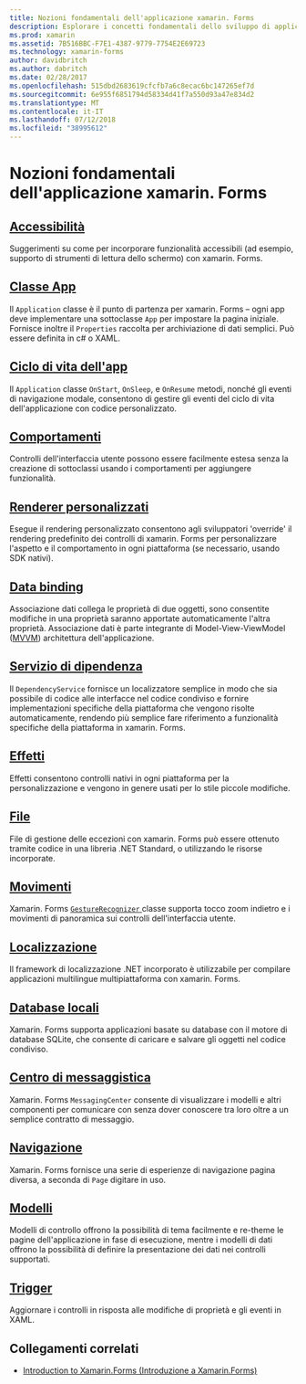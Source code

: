 ```yaml
---
title: Nozioni fondamentali dell'applicazione xamarin. Forms
description: Esplorare i concetti fondamentali dello sviluppo di applicazioni xamarin. Forms, inclusi tutti i concetti principali necessari, tramite per ultimi ritocchi, ad esempio accessibilità e localizzazione.
ms.prod: xamarin
ms.assetid: 7B516BBC-F7E1-4387-9779-7754E2E69723
ms.technology: xamarin-forms
author: davidbritch
ms.author: dabritch
ms.date: 02/28/2017
ms.openlocfilehash: 515dbd2683619cfcfb7a6c8ecac6bc147265ef7d
ms.sourcegitcommit: 6e955f6851794d58334d41f7a550d93a47e834d2
ms.translationtype: MT
ms.contentlocale: it-IT
ms.lasthandoff: 07/12/2018
ms.locfileid: "38995612"
---
```

# <a name="xamarinforms-application-fundamentals"></a>Nozioni fondamentali dell'applicazione xamarin. Forms

## <a name="accessibilityaccessibilityindexmd"></a>[Accessibilità](accessibility/index.md)

Suggerimenti su come per incorporare funzionalità accessibili (ad esempio, supporto di strumenti di lettura dello schermo) con xamarin. Forms.

## <a name="app-classapplication-classmd"></a>[Classe App](application-class.md)

Il `Application` classe è il punto di partenza per xamarin. Forms – ogni app deve implementare una sottoclasse `App` per impostare la pagina iniziale. Fornisce inoltre il `Properties` raccolta per archiviazione di dati semplici. Può essere definita in c# o XAML.

## <a name="app-lifecycleapp-lifecyclemd"></a>[Ciclo di vita dell'app](app-lifecycle.md)

Il `Application` classe `OnStart`, `OnSleep`, e `OnResume` metodi, nonché gli eventi di navigazione modale, consentono di gestire gli eventi del ciclo di vita dell'applicazione con codice personalizzato.

## <a name="behaviorsbehaviorsindexmd"></a>[Comportamenti](behaviors/index.md)

Controlli dell'interfaccia utente possono essere facilmente estesa senza la creazione di sottoclassi usando i comportamenti per aggiungere funzionalità.

## <a name="custom-rendererscustom-rendererindexmd"></a>[Renderer personalizzati](custom-renderer/index.md)

Esegue il rendering personalizzato consentono agli sviluppatori 'override' il rendering predefinito dei controlli di xamarin. Forms per personalizzare l'aspetto e il comportamento in ogni piattaforma (se necessario, usando SDK nativi).

## <a name="data-bindingdata-bindingindexmd"></a>[Data binding](data-binding/index.md)

Associazione dati collega le proprietà di due oggetti, sono consentite modifiche in una proprietà saranno apportate automaticamente l'altra proprietà. Associazione dati è parte integrante di Model-View-ViewModel ([MVVM](~/xamarin-forms/enterprise-application-patterns/mvvm.md)) architettura dell'applicazione.

## <a name="dependency-servicedependency-serviceindexmd"></a>[Servizio di dipendenza](dependency-service/index.md)

Il `DependencyService` fornisce un localizzatore semplice in modo che sia possibile di codice alle interfacce nel codice condiviso e fornire implementazioni specifiche della piattaforma che vengono risolte automaticamente, rendendo più semplice fare riferimento a funzionalità specifiche della piattaforma in xamarin. Forms.

## <a name="effectseffectsindexmd"></a>[Effetti](effects/index.md)

Effetti consentono controlli nativi in ogni piattaforma per la personalizzazione e vengono in genere usati per lo stile piccole modifiche.

## <a name="filesfilesmd"></a>[File](files.md)

File di gestione delle eccezioni con xamarin. Forms può essere ottenuto tramite codice in una libreria .NET Standard, o utilizzando le risorse incorporate.

## <a name="gesturesgesturesindexmd"></a>[Movimenti](gestures/index.md)

Xamarin. Forms [ `GestureRecognizer` ](xref:Xamarin.Forms.GestureRecognizer) classe supporta tocco zoom indietro e i movimenti di panoramica sui controlli dell'interfaccia utente.

## <a name="localizationlocalizationindexmd"></a>[Localizzazione](localization/index.md)

Il framework di localizzazione .NET incorporato è utilizzabile per compilare applicazioni multilingue multipiattaforma con xamarin. Forms.

## <a name="local-databasesdatabasesmd"></a>[Database locali](databases.md)

Xamarin. Forms supporta applicazioni basate su database con il motore di database SQLite, che consente di caricare e salvare gli oggetti nel codice condiviso.

## <a name="messaging-centermessaging-centermd"></a>[Centro di messaggistica](messaging-center.md)

Xamarin. Forms `MessagingCenter` consente di visualizzare i modelli e altri componenti per comunicare con senza dover conoscere tra loro oltre a un semplice contratto di messaggio.

## <a name="navigationnavigationindexmd"></a>[Navigazione](navigation/index.md)

Xamarin. Forms fornisce una serie di esperienze di navigazione pagina diversa, a seconda di `Page` digitare in uso.

## <a name="templatestemplatesindexmd"></a>[Modelli](templates/index.md)

Modelli di controllo offrono la possibilità di tema facilmente e re-theme le pagine dell'applicazione in fase di esecuzione, mentre i modelli di dati offrono la possibilità di definire la presentazione dei dati nei controlli supportati.

## <a name="triggerstriggersmd"></a>[Trigger](triggers.md)

Aggiornare i controlli in risposta alle modifiche di proprietà e gli eventi in XAML.


## <a name="related-links"></a>Collegamenti correlati

- [Introduction to Xamarin.Forms (Introduzione a Xamarin.Forms)](~/xamarin-forms/get-started/introduction-to-xamarin-forms.md)
